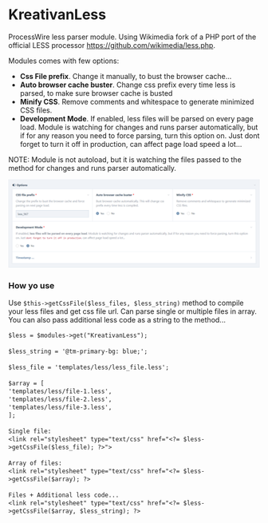 # KreativanLess
ProcessWire less parser module. Using Wikimedia fork of a PHP port of the official LESS processor https://github.com/wikimedia/less.php.    

Modules comes with few options:
- **Css File prefix**.  Change it manually, to bust the browser cache...
-	**Auto browser cache buster**. Change css prefix every time less is parsed, to make sure browser cache is busted
- **Minify CSS**. Remove comments and whitespace to generate minimized CSS files.
- **Development Mode**. If enabled, less files will be parsed on every page load. Module is watching for changes and runs parser automatically, but if for any reason you need to force parsing, turn this option on. Just dont forget to turn it off in production, can affect page load speed a lot...

NOTE: Module is not autoload, but it is watching the files passed to the method for changes and runs parser automatically.

![KreativanLess](KreativanLess.png)    

### How yo use

Use `$this->getCssFile($less_files, $less_string)` method to compile your less files and get css file url.
Can parse single or multiple files in array. You can also pass additional less code as a string to the method...

```
$less = $modules->get("KreativanLess");

$less_string = '@tm-primary-bg: blue;';

$less_file = 'templates/less/less_file.less';

$array = [
'templates/less/file-1.less',
'templates/less/file-2.less',
'templates/less/file-3.less',
];

Single file:        
<link rel="stylesheet" type="text/css" href="<?= $less->getCssFile($less_file); ?>">    

Array of files:        
<link rel="stylesheet" type="text/css" href="<?= $less->getCssFile($array); ?>  

Files + Additional less code...    
<link rel="stylesheet" type="text/css" href="<?= $less->getCssFile($array, $less_string); ?>    
```

